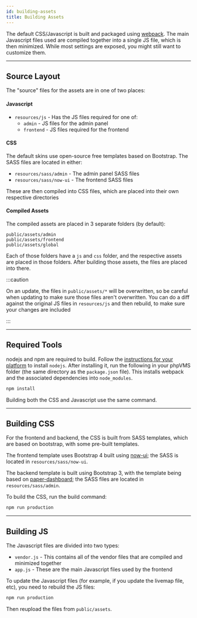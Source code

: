 ```yaml
---
id: building-assets
title: Building Assets
---
```


The default CSS/Javascript is built and packaged using
[webpack](https://webpack.js.org/). The main Javascript files used are compiled
together into a single JS file, which is then minimized. While most settings are
exposed, you might still want to customize them.

---

## Source Layout

The "source" files for the assets are in one of two places:

#### Javascript

- `resources/js` - Has the JS files required for one of:
  - `admin` - JS files for the admin panel
  - `frontend` - JS files required for the frontend

#### CSS

The default skins use open-source free templates based on Bootstrap. The SASS
files are located in either:

- `resources/sass/admin` - The admin panel SASS files
- `resources/sass/now-ui` - The frontend SASS files

These are then compiled into CSS files, which are placed into their own
respective directories

#### Compiled Assets

The compiled assets are placed in 3 separate folders (by default):

```
public/assets/admin
public/assets/frontend
public/assets/global
```

Each of those folders have a `js` and `css` folder, and the respective assets
are placed in those folders. After building those assets, the files are placed
into there.

:::caution

On an update, the files in `public/assets/*` will be overwritten, so be careful
when updating to make sure those files aren't overwritten. You can do a diff
against the original JS files in `resources/js` and then rebuild, to make sure
your changes are included

:::

---

## Required Tools

nodejs and npm are required to build. Follow the
[instructions for your platform](https://nodejs.org/en/download/) to install
`nodejs`. After installing it, run the following in your phpVMS folder (the same
directory as the `package.json` file). This installs webpack and the associated
dependencies into `node_modules`.

```bash
npm install
```

Building both the CSS and Javascript use the same command.

---

## Building CSS

For the frontend and backend, the CSS is built from SASS templates, which are
based on bootstrap, with some pre-built templates.

The frontend template uses Bootstrap 4 built using
[now-ui](https://demos.creative-tim.com/now-ui-kit/index.html); the SASS is
located in `resources/sass/now-ui`.

The backend template is built using Bootstrap 3, with the template being based
on [paper-dashboard](https://www.creative-tim.com/product/paper-dashboard); the
SASS files are located in `resources/sass/admin`.

To build the CSS, run the build command:

```bash
npm run production
```

---

## Building JS

The Javascript files are divided into two types:

- `vendor.js` - This contains all of the vendor files that are compiled and
  minimized together
- `app.js` - These are the main Javascript files used by the frontend

To update the Javascript files (for example, if you update the livemap file,
etc), you need to rebuild the JS files:

```bash
npm run production
```

Then reupload the files from `public/assets`.
